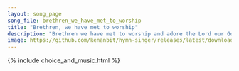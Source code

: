 ```yaml
---
layout: song_page
song_file: brethren_we_have_met_to_worship
title: "Brethren, we have met to worship"
description: "Brethren we have met to worship and adore the Lord our God. Will you pray with all your power while we try to preach the word? All is vain unless the ... english christian 4part textbyother"
image: https://github.com/kenanbit/hymn-singer/releases/latest/download/brethren_we_have_met_to_worship-trad.png
---
```


{% include choice_and_music.html %}